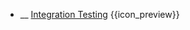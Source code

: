 * __ [Integration Testing]({{baseUrl}}/testing/testingTypes/integrationTesting) <trigger for="pop:testing-integrationTesting-preview">{{icon_preview}}</trigger>

<popover id="pop:testing-integrationTesting-preview" header="{{icon_preview}} Integration Testing" placement="right">
  <div slot="content">
    <include src=".\preview.md" />
  </div>
</popover>
